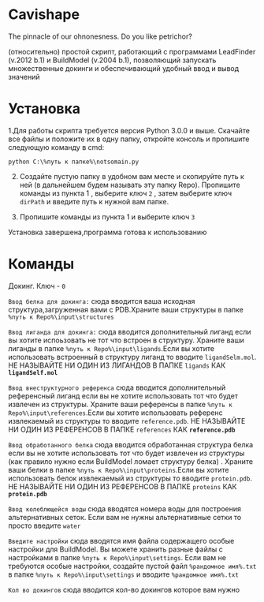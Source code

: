 # Cavishape
The pinnacle of our ohnonesness. Do you like petrichor?

(относительно) простой скрипт, работающий с программами LeadFinder (v.2012 b.1) и BuildModel (v.2004 b.1), позволяющий запускать множественные докинги и обеспечивающий удобный ввод и вывод значений

 # Установка
  1.Для работы скрипта требуется версия Python 3.0.0 и выше. Скачайте все файлы и положите их в одну папку, откройте консоль и пропишите следующую команду в cmd:
 
 ```python C:\%путь к папке%\notsomain.ру```
 
2. Создайте пустую папку в удобном вам месте и скопируйте путь к ней (в дальнейшем будем называть эту папку Repo). Пропишите команды из пункта 1 , выберите ключ ```2``` , затем выберите ключ ```dirPath``` и введите путь к нужной вам папке.

3. Пропишите команды из пункта 1 и выберите ключ ```3```

Установка завершена,программа готова  к использованию

# Команды
 Докинг. Ключ - ```0```
 
```Ввод белка для докинга:``` сюда вводится ваша исходная структура,загруженная вами с PDB.Храните ваши структуры в папке ```%путь к Repo%\input\structures```

```Ввод лиганда для докинга:``` сюда вводится дополнительный лиганд если вы хотите испоьзовать не тот что встроен в структуру. Храните ваши лиганды в папке ```%путь к Repo%\input\ligands```.Если вы хотите использовать встроенный в структуру лиганд то вводите ```ligandSelm.mol```. НЕ НАЗЫВАЙТЕ НИ ОДИН ИЗ ЛИГАНДОВ В ПАПКЕ ```ligands``` КАК **```ligandSelf.mol```**

```Ввод внеструктурного референса``` сюда вводится дополнительный референсный лиганд если вы не хотите использовать тот что будет извлечен из структуры. Храните ваши референсы в папке ```%путь к Repo%\input\references```.Если вы хотите использовать референс извлекаемый из структуры то вводите ```reference.pdb```. НЕ НАЗЫВАЙТЕ НИ ОДИН ИЗ РЕФЕРЕНСОВ В ПАПКЕ ```references``` КАК **```reference.pdb```**

```Ввод обработанного белка``` сюда вводится обработанная структура белка если вы не хотите использовать тот что будет извлечен из структуры (как правило нужно если BuildModel ломает структуру белка) . Храните ваши белки в папке ```%путь к Repo%\input\proteins```.Если вы хотите использовать белок извлекаемый из структуры то вводите ```protein.pdb```. НЕ НАЗЫВАЙТЕ НИ ОДИН ИЗ РЕФЕРЕНСОВ В ПАПКЕ ```proteins``` КАК **```protein.pdb```**

```Ввод колеблющейся воды``` сюда вводятся номера воды для построения альтернативных сеток. Если вам не нужны альтернативные сетки то просто введите ```water```

```Введите настройки``` сюда вводятся имя файла содержащего особые настройки для BuildModel. Вы можете хранить разные файлы с настройками в папке ```%путь к Repo%\input\settings```. Если вам не требуются особые настройки, создайте пустой файл ```%рандомное имя%.txt``` в папке ```%путь к Repo%\input\settings``` и вводите 
 ```%рандомное имя%.txt```
 
 ```Кол во докингов``` сюда вводится кол-во докингов которое вам нужно


